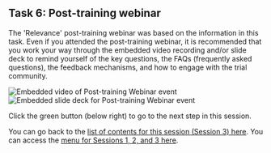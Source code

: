 ## Task 6: Post-training webinar

The 'Relevance' post-training webinar was based on the information in this task. Even if you attended the post-training webinar, it is recommended that you work your way through the embedded video recording and/or slide deck to remind yourself of the key questions, the FAQs (frequently asked questions), the feedback mechanisms, and how to engage with the trial community.
 
![Embedded video of Post-training Webinar event](images/relevance-PostTrainingEventVideo.gif)
![Embedded slide deck for Post-training Webinar event](images/relevance-PostTrainingEventSlideDeck.gif)

Click the green button (below right) to go to the next step in this session.

You can go back to the [list of contents for this session (Session 3) here](https://projects.raspberrypi.org/en/projects/KS1StorytellingTraining_Session3_GBICi1b).
You can access the [menu for Sessions 1, 2, and 3 here](https://projects.raspberrypi.org/en/pathways/ks1-storytellingtraining-gbici1b).
